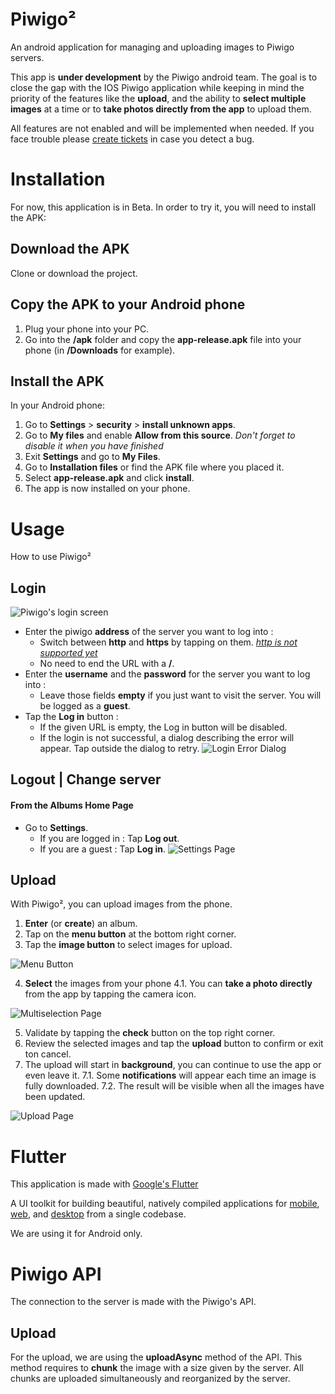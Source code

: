 # Piwigo²

An android application for managing and uploading images to Piwigo servers.

This app is **under development** by the Piwigo android team. The goal is to close the gap with the IOS Piwigo application while keeping in mind the priority of the features like the **upload**, and the ability to **select multiple images** at a time or to **take photos directly from the app** to upload them.

All features are not enabled and will be implemented when needed.
If you face trouble please [create tickets](https://github.com/Piwigo/piwigo-flutter-app/issues/new/choose) in case you detect a bug.


# Installation

For now, this application is in Beta. In order to try it, you will need to install the APK:

## Download the APK

Clone or download the project.

## Copy the APK to your Android phone

 1. Plug your phone into your PC.
 2. Go into the **/apk** folder and copy the **app-release.apk** file into your phone (in **/Downloads** for example).

## Install the APK

In your Android phone:
 1. Go to **Settings** > **security** > **install unknown apps**.
 2. Go to **My files** and enable **Allow from this source**.
 *Don't forget to disable it when you have finished*
 3. Exit **Settings** and go to **My Files**.
 4. Go to **Installation files** or find the APK file where you placed it.
 5. Select **app-release.apk** and click **install**.
 6. The app is now installed on your phone.

# Usage

How to use Piwigo²

## Login
![Piwigo's login screen](https://i.imgur.com/KIX3K2o.png)

 - Enter the piwigo **address** of the server you want to log into :
	 - Switch between **http** and **https** by tapping on them.
*[http is not supported yet](https://flutter.dev/docs/release/breaking-changes/network-policy-ios-android)*
	 - No need to end the URL with a **/**.
 - Enter the **username** and the **password** for the server you want to log into :
	 - Leave those fields **empty** if you just want to visit the server. You will be logged as a **guest**.
 - Tap the **Log in** button :
	 - If the given URL is empty, the Log in button will be disabled.
	 - If the login is not successful, a dialog describing the error will appear. Tap outside the dialog to retry.
![Login Error Dialog](https://i.imgur.com/M1NgMtz.png)

## Logout | Change server

#### From the Albums Home Page
- Go to **Settings**.
	- If you are logged in : Tap **Log out**.
	- If you are a guest : Tap **Log in**.
![Settings Page](https://i.imgur.com/iPOjYRs.png)
## Upload
With Piwigo², you can upload images from the phone.
1. **Enter** (or **create**) an album.
2. Tap on the **menu button** at the bottom right corner.
3. Tap the **image button** to select images for upload.

![Menu Button](https://i.imgur.com/TzxBA5c.png)

4. **Select** the images from your phone
	4.1. You can **take a photo directly** from the app by tapping the camera icon.

![Multiselection Page](https://i.imgur.com/Etvq7TE.png)

5. Validate by tapping the **check** button on the top right corner.
6. Review the selected images and tap the **upload** button to confirm or exit ton cancel.
7. The upload will start in **background**, you can continue to use the app or even leave it.
	7.1. Some **notifications** will appear each time an image is fully downloaded.
	7.2. The result will be visible when all the images have been updated.

![Upload Page](https://i.imgur.com/Etvq7TE.png)

# Flutter

This application is made with [Google's Flutter](https://flutter.dev/?gclid=Cj0KCQjwvYSEBhDjARIsAJMn0lj-G1Ly0oznQeMGvyTYBY2TZfxFpkb9WYp4dsyMSwKIUsmTwE-SltIaAsjFEALw_wcB&gclsrc=aw.ds)

A UI toolkit for building beautiful, natively compiled applications for [mobile](https://flutter.dev/docs), [web](https://flutter.dev/web), and [desktop](https://flutter.dev/desktop) from a single codebase.

We are using it for Android only.

# Piwigo API

The connection to the server is made with the Piwigo's API.

## Upload

For the upload, we are using the **uploadAsync** method of the API. This method requires to **chunk** the image with a size given by the server. All chunks are uploaded simultaneously and reorganized by the server.